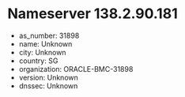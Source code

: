 # Nameserver 138.2.90.181

* as_number: 31898
* name: Unknown
* city: Unknown
* country: SG
* organization: ORACLE-BMC-31898
* version: Unknown
* dnssec: Unknown
